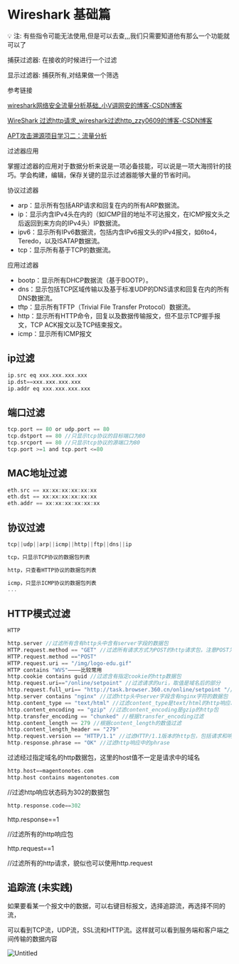 # Wireshark 基础篇

<aside>
💡 注: 有些指令可能无法使用,但是可以去查,,,我们只需要知道他有那么一个功能就可以了


捕获过滤器: 在接收的时候进行一个过滤

显示过滤器: 捕获所有,对结果做一个筛选





参考链接

[wireshark网络安全流量分析基础_小V讲网安的博客-CSDN博客](https://blog.csdn.net/xv66666/article/details/131535667)

[WireShark 过滤http请求_wireshark过滤http_zzy0609的博客-CSDN博客](https://blog.csdn.net/zzy0609/article/details/95455136)

[APT攻击溯源项目学习二：流量分析](https://www.jianshu.com/p/5930bb2dcf00)

过滤器应用

掌握过滤器的应用对于数据分析来说是一项必备技能，可以说是一项大海捞针的技巧。学会构建，编辑，保存关键的显示过滤器能够大量的节省时间。

协议过滤器

- arp：显示所有包括ARP请求和回复在内的所有ARP数据流。
- ip：显示内含IPv4头在内的（如ICMP目的地址不可达报文，在ICMP报文头之后返回到来方向的IPv4头）IP数据流。
- ipv6：显示所有IPv6数据流，包括内含IPv6报文头的IPv4报文，如6to4，Teredo，以及ISATAP数据流。
- tcp：显示所有基于TCP的数据流。

应用过滤器

- bootp：显示所有DHCP数据流（基于BOOTP）。
- dns：显示包括TCP区域传输以及基于标准UDP的DNS请求和回复在内的所有DNS数据流。
- tftp：显示所有TFTP（Trivial File Transfer Protocol）数据流。
- http：显示所有HTTP命令，回复以及数据传输报文，但不显示TCP握手报文，TCP ACK报文以及TCP结束报文。
- icmp：显示所有ICMP报文

# ip过滤

```c
ip.src eq xxx.xxx.xxx.xxx 
ip.dst==xxx.xxx.xxx.xxx 
ip.addr eq xxx.xxx.xxx.xxx
```

# 端口过滤

```c
tcp.port == 80 or udp.port == 80  
tcp.dstport == 80 //只显示tcp协议的目标端口为80
tcp.srcport == 80 //只显示tcp协议的源端口为80
tcp.port >=1 and tcp.port <=80
```

# MAC地址过滤

```c
eth.src == xx:xx:xx:xx:xx:xx
eth.dst == xx:xx:xx:xx:xx:xx
eth.addr == xx:xx:xx:xx:xx:xx
```

# 协议过滤

```c
tcp||udp||arp||icmp||http||ftp||dns||ip

tcp，只显示TCP协议的数据包列表

http，只查看HTTP协议的数据包列表

icmp，只显示ICMP协议的数据包列表
...

```

# HTTP模式过滤

```c
HTTP

http.server //过滤所有含有http头中含有server字段的数据包
HTTP.request.method == "GET" //过滤所有请求方式为POST的http请求包，注意POST为大写
HTTP.request.method =="POST"
HTTP.request.uri == "/img/logo-edu.gif"
HTTP contains "WVS"————比较常用
http.cookie contains guid //过滤含有指定cookie的http数据包
http.request.uri=="/online/setpoint" //过滤请求的uri，取值是域名后的部分
http.request.full_uri== "http://task.browser.360.cn/online/setpoint "//过滤含域名的整个url则需要使用http.request.full_uri
http.server contains "nginx" //过滤http头中server字段含有nginx字符的数据包
http.content_type == "text/html" //过滤content_type是text/html的http响应、post包，即根据文件类型过滤http数据包
http.content_encoding == "gzip" //过滤content_encoding是gzip的http包
http.transfer_encoding == "chunked" //根据transfer_encoding过滤
http.content_length == 279 //根据content_length的数值过滤
http.content_length_header == "279"
http.request.version == "HTTP/1.1" //过滤HTTP/1.1版本的http包，包括请求和响应
http.response.phrase == "OK" //过滤http响应中的phrase
```

过滤经过指定域名的http数据包，这里的host值不一定是请求中的域名

```c
http.host==magentonotes.com
http.host contains magentonotes.com
```

//过滤http响应状态码为302的数据包

```c
http.response.code==302
```

http.response==1

//过滤所有的http响应包

http.request==1

//过滤所有的http请求，貌似也可以使用http.request

# 追踪流 (未实践)

如果要看某一个报文中的数据，可以右键目标报文，选择追踪流，再选择不同的流，

可以看到TCP流，UDP流，SSL流和HTTP流。这样就可以看到服务端和客户端之间传输的数据内容

![Untitled](Wireshark%20%E5%9F%BA%E7%A1%80%E7%AF%87%20f07aafe54259462da43366e3c08232e9/Untitled.png)